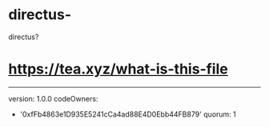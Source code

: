 # directus-
directus?
# https://tea.xyz/what-is-this-file
---
version: 1.0.0
codeOwners:
  - '0xfFb4863e1D935E5241cCa4ad88E4D0Ebb44FB879'
quorum: 1
